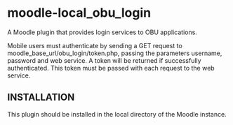 moodle-local_obu_login
======================

A Moodle plugin that provides login services to OBU applications.

Mobile users must authenticate by sending a GET request to moodle_base_url/obu_login/token.php, passing the parameters username, password and web service. A token will be returned if successfully authenticated. This token must be passed with each request to the web service.

<h2>INSTALLATION</h2>
This plugin should be installed in the local directory of the Moodle instance.
